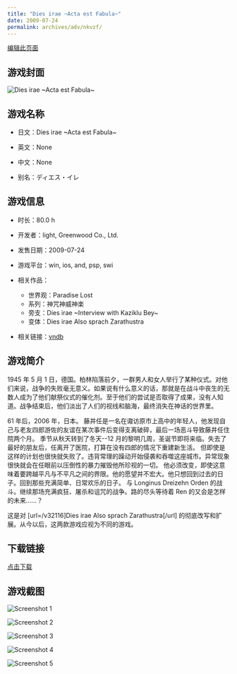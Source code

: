 ```yaml
---
title: "Dies irae ~Acta est Fabula~"
date: 2009-07-24
permalink: archives/adv/nkvzf/
---
```

[编辑此页面](https://github.com/ACG-3/ADV3-source/blob/main/source/_posts/Dies%20irae%20Also%20sprach%20Zarathustra.md)

## 游戏封面

![Dies irae ~Acta est Fabula~](https://pan.timero.xyz/d/onedrive/img_lib_001/Dies%20irae%20Also%20sprach%20Zarathustra_cover.avif)


## 游戏名称

- 日文：Dies irae ~Acta est Fabula~
- 英文：None
- 中文：None

- 别名：ディエス・イレ


## 游戏信息

- 时长：80.0 h
- 开发者：light, Greenwood Co., Ltd.
- 发售日期：2009-07-24
- 游戏平台：win, ios, and, psp, swi
- 相关作品：
   - 世界观：Paradise Lost
   - 系列：神咒神威神楽
   - 旁支：Dies irae ~Interview with Kaziklu Bey~
   - 变体：Dies irae Also sprach Zarathustra

- 相关链接：[vndb](https://vndb.org/v548)


## 游戏简介

1945 年 5 月 1 日，德国。柏林陷落前夕，一群男人和女人举行了某种仪式。对他们来说，战争的失败毫无意义。如果说有什么意义的话，那就是在战斗中丧生的无数人成为了他们献祭仪式的催化剂。至于他们的尝试是否取得了成果，没有人知道。战争结束后，他们淡出了人们的视线和脑海，最终消失在神话的世界里。


61 年后，2006 年，日本。
藤井任是一名在诹访原市上高中的年轻人，他发现自己与老友四郎游佐的友谊在某次事件后变得支离破碎，最后一场恶斗导致藤井任住院两个月。
季节从秋天转到了冬天--12 月的黎明几周，圣诞节即将来临。失去了最好的朋友后，任离开了医院，打算在没有四郎的情况下重建新生活。
但即使是这样的计划也很快就失败了。违背常理的躁动开始侵袭和吞噬这座城市。异常现象很快就会在任眼前以压倒性的暴力摧毁他所珍视的一切。
他必须改变，即使这意味着要跨越平凡与不平凡之间的界限。他的愿望并不宏大。他只想回到过去的日子。回到那些充满简单、日常欢乐的日子。
与 Longinus Dreizehn Orden 的战斗。继续那场充满疯狂、屠杀和诅咒的战争。路的尽头等待着 Ren 的又会是怎样的未来......？



这是对 [url=/v32116]Dies irae Also sprach Zarathustra[/url] 的彻底改写和扩展。从今以后，这两款游戏应视为不同的游戏。


## 下载链接

[点击下载](https://pan.timero.xyz/onedrive/adv_lib_001/Dies%20irae%20Also%20sprach%20Zarathustra)


## 游戏截图


![Screenshot 1](https://pan.timero.xyz/d/onedrive/img_lib_001/Dies%20irae%20Also%20sprach%20Zarathustra_Screenshot_1.avif)

![Screenshot 2](https://pan.timero.xyz/d/onedrive/img_lib_001/Dies%20irae%20Also%20sprach%20Zarathustra_Screenshot_2.avif)

![Screenshot 3](https://pan.timero.xyz/d/onedrive/img_lib_001/Dies%20irae%20Also%20sprach%20Zarathustra_Screenshot_3.avif)

![Screenshot 4](https://pan.timero.xyz/d/onedrive/img_lib_001/Dies%20irae%20Also%20sprach%20Zarathustra_Screenshot_4.avif)

![Screenshot 5](https://pan.timero.xyz/d/onedrive/img_lib_001/Dies%20irae%20Also%20sprach%20Zarathustra_Screenshot_5.avif)

